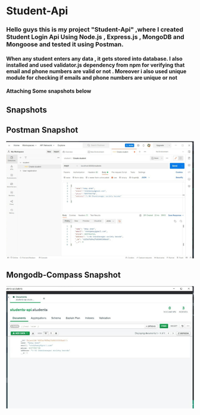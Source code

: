 # Student-Api
<div><h3>Hello guys this is my project "Student-Api" ,where I created Student Login Api Using Node.js , Express.js , MongoDB and Mongoose and tested it using Postman.</h3></div>
<div><h4>When any student enters any data , it gets stored into database. I also installed and used validator.js dependency from npm for verifying that  email and phone numbers are valid or not . Moreover i also used unique module for checking if emails and phone numbers are unique or not </h4>
 <div><h4>Attaching Some snapshots below </h4></div>
 <h2> Snapshots </h2>
<div>
  <h2>Postman Snapshot </h2>
  <img src="images/postman-screenshot.jpeg">
</div>
<h2>Mongodb-Compass Snapshot</h2>
<div>
  <img src ="images/Mongodb-compass-ss.jpeg">
  </div>
